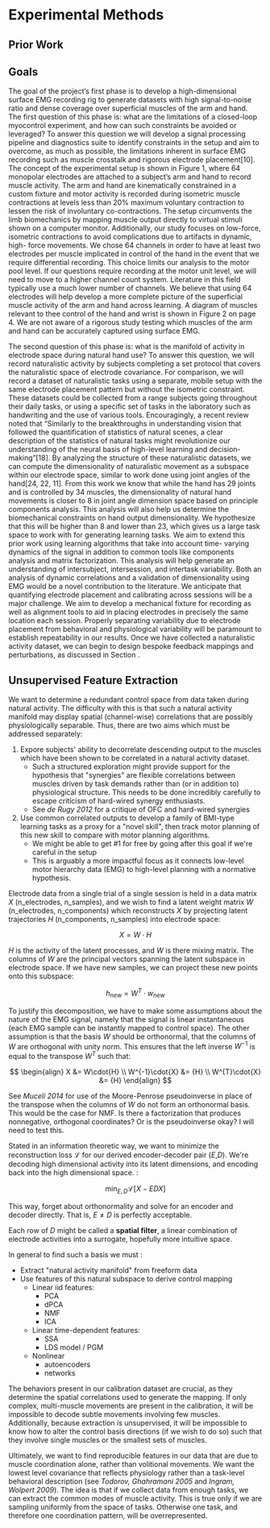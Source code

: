 # Experimental Methods

## Prior Work


## Goals

The goal of the project’s first phase is to develop a high-dimensional surface EMG recording rig to generate datasets with high signal-to-noise ratio and dense coverage over superficial muscles of the arm and hand. The first question of this phase is: what are the limitations of a closed-loop myocontrol experiment, and how can such constraints be avoided or leveraged? To answer this question we will develop a signal processing pipeline and diagnostics suite to identify constraints in the setup and aim to overcome, as much as possible, the limitations inherent in surface EMG recording such as muscle crosstalk and rigorous electrode placement[10].
The concept of the experimental setup is shown in Figure 1, where 64 monopolar electrodes are attached to a subject’s arm and hand to record muscle activity. The arm and hand are kinematically constrained in a custom fixture and motor activity is recorded during isometric muscle contractions at levels less than 20\% maximum voluntary contraction to lessen the risk of involuntary co-contractions. The setup circumvents the limb biomechanics by mapping muscle output directly to virtual stimuli shown on a computer monitor. Additionally, our study focuses on low-force, isometric contractions to avoid complications due to artifacts in dynamic, high- force movements.
We chose 64 channels in order to have at least two electrodes per muscle implicated in control of the hand in the event that we require differential recording. This choice limits our analysis to the motor pool level. If our questions require recording at the motor unit level, we will need to move to a higher channel count system. Literature in this field typically use a much lower number of channels. We believe that using 64 electrodes will help develop a more complete picture of the superficial muscle activity of the arm and hand across learning. A diagram of muscles relevant to thee control of the hand and wrist is shown in Figure 2 on page 4. We are not aware of a rigorous study testing which muscles of the arm and hand can be accurately captured using surface EMG.

The second question of this phase is: what is the manifold of activity in electrode space during natural hand use? To answer this question, we will record naturalistic activity by subjects completing a set protocol that covers the naturalistic space of electrode covariance. For comparison, we will record a dataset of naturalistic tasks using a separate, mobile setup with the same electrode placement pattern but without the isometric constraint. These datasets could be collected from a range subjects going throughout their daily tasks, or using a specific set of tasks in the laboratory such as handwriting and the use of various tools. Encouragingly, a recent review noted that “Similarly to the breakthroughs in understanding vision that followed the quantification of statistics of natural scenes, a clear description of the statistics of natural tasks might revolutionize our understanding of the neural basis of high-level learning and decision- making”[18].
By analyzing the structure of these naturalistic datasets, we can compute the dimensionality of naturalistic movement as a subspace within our electrode space, similar to work done using joint angles of the hand[24, 22, 11]. From this work we know that while the hand has 29 joints and is controlled by 34 muscles, the dimensionality of natural hand movements is closer to 8 in joint angle dimension space based on principle components analysis. This analysis will also help us determine the biomechanical constraints on hand output dimensionality. We hypothesize that this will be higher than 8 and lower than 23, which gives us a large task space to work with for generating learning tasks.
We aim to extend this prior work using learning algorithms that take into account time- varying dynamics of the signal in addition to common tools like components analysis and matrix factorization. This analysis will help generate an understanding of intersubject, intersession, and intertask variability. Both an analysis of dynamic correlations and a validation of dimensionality using EMG would be a novel contribution to the literature.
We anticipate that quantifying electrode placement and calibrating across sessions will be a major challenge. We aim to develop a mechanical fixture for recording as well as alignment tools to aid in placing electrodes in precisely the same location each session. Properly separating variability due to electrode placement from behavioral and physiological variability will be paramount to establish repeatability in our results. Once we have collected a naturalistic activity dataset, we can begin to design bespoke feedback mappings and perturbations, as discussed in Section .


## Unsupervised Feature Extraction

We want to determine a redundant control space from data taken during natural activity. The difficulty with this is that such a natural activity manifold may display spatial (channel-wise) correlations that are possibly physiologically separable. Thus, there are two aims   which must be addressed separately:

1. Expore subjects' ability to decorrelate descending output to the muscles which have been shown to be correlated in a natural activity dataset.
    - Such a structured exploration might provide support for the hypothesis that "synergies" are flexible correlations between muscles driven by task demands rather than (or in addition to) physiological structure. This needs to be done incredibly carefully to escape criticism of hard-wired synergy enthusiasts.
    - See *de Rugy 2012* for a critique of OFC and hard-wired synergies
2. Use common correlated outputs to develop a family of BMI-type learning tasks as a proxy for a "novel skill", then track motor planning of this new skill to compare with motor planning algorithms.
    - We might be able to get #1 for free by going after this goal if we're careful in the setup
    - This is arguably a more impactful focus as it connects low-level motor hierarchy data (EMG) to high-level planning with a normative hypothesis.

Electrode data from a single trial of a single session is held in a data matrix $X$ (n_electrodes, n_samples), and we wish to find a latent weight matrix $W$ (n_electrodes, n_components) which reconstructs $X$ by projecting latent trajectories $H$ (n_components, n_samples) into electrode space:

$$
X = W\cdot{H}
$$

$H$ is the activity of the latent processes, and $W$ is there mixing matrix. The columns of $W$ are the principal vectors spanning the latent subspace in electrode space. If we have new samples, we can project these new points onto this subspace:

$$
h_{new} = W^T\cdot{w_{new}}
$$

To justify this decomposition, we have to make some assumptions about the nature of the EMG signal, namely that the signal is linear instantaneous (each EMG sample can be instantly mapped to control space). The other assumption is that the basis $W$ should be orthonormal, that the columns of $W$ are orthogonal with unity norm. This ensures that the left inverse $W^{-1}$ is equal to the transpose $W^T$ such that:

$$
\begin{align}
X &= W\cdot{H} \\
W^{-1}\cdot{X} &= {H} \\
W^{T}\cdot{X} &= {H}
\end{align}
$$

See *Muceli 2014* for use of the Moore-Penrose pseudoinverse in place of the transpose when the columns of $W$ do not form an orthonormal basis. This would be the case for NMF. Is there a factorization that produces nonnegative, orthogonal coordinates? Or is the pseudoinverse okay? I will need to test this.

Stated in an information theoretic way, we want to minimize the reconstruction loss $\mathcal{L}$ for our derived encoder-decoder pair ($E$,$D$). We're decoding high dimensional activity into its latent dimensions, and encoding back into the high dimensional space. :

$$
\min_{E,D}{\mathcal{L}\left[X - EDX\right]}
$$

This way, forget about orthonormality and solve for an encoder and decoder directly. That is, $E\neq{D}$ is perfectly acceptable.

Each row of $D$ might be called a **spatial filter**, a linear combination of electrode activities into a surrogate, hopefully more intuitive space.

In general to find such a basis we must :

- Extract "natural activity manifold" from freeform data
- Use features of this natural subspace to derive control mapping
  - Linear iid features:
    - PCA
    - dPCA
    - NMF
    - ICA
  - Linear time-dependent features:
    - SSA
    - LDS model / PGM
  - Nonlinear
    - autoencoders
    - networks

The behaviors present in our calibration dataset are crucial, as they determine the spatial correlations used to generate the mapping. If only complex, multi-muscle movements are present in the calibration, it will be impossible to decode subtle movements involving few muscles. Additionally, because extraction is unsupervised, it will be impossible to know how to alter the control basis directions (if we wish to do so) such that they involve single muscles or the smallest sets of muscles.

Ultimately, we want to find reproducible features in our data that are due to muscle coordination alone, rather than volitional movements. We want the lowest level covariance that reflects physiology rather than a task-level behavioral description (see *Todorov, Ghahramani 2005* and *Ingram, Wolpert 2009*). The idea is that if we collect data from enough tasks, we can extract the common modes of muscle activity. This is true only if we are sampling uniformly from the space of tasks. Otherwise one task, and therefore one coordination pattern, will be overrepresented.